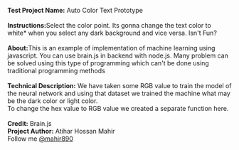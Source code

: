 <b>Test Project Name:</b> Auto Color Text Prototype <br><br>
                <b>Instructions:</b>Select the color point. Its gonna change the text color to white* when you select any dark background and vice versa. Isn't Fun?<br><br>
                <b>About:</b>This is an example of implementation of machine learning using javascript. You can use brain.js in backend with node.js. Many problem can 
                be solved using this type of programming which can't be done using traditional programming methods<br><br>
                <b>Technical Description:</b> We have taken some RGB value to train the model of the neural network and using that dataset we 
                trained the machine what may be the dark color or light color.<br>
                To change the hex value to RGB value we created a separate function here.<br><br>
                <b>Credit:</b> Brain.js<br>
                <b>Project Author:</b> Atihar Hossan Mahir<br>
                Follow me <a href="https://atiharhossanmahir.com">@mahir890</a>
